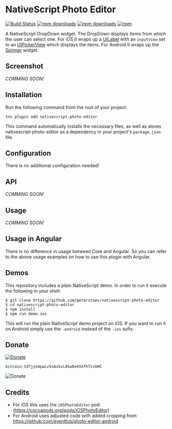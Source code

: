 # NativeScript Photo Editor
[![Build Status](https://travis-ci.com/PeterStaev/nativescript-photo-editor.svg?branch=master)](https://travis-ci.com/PeterStaev/nativescript-photo-editor)
[![npm downloads](https://img.shields.io/npm/dm/nativescript-photo-editor.svg)](https://www.npmjs.com/package/nativescript-photo-editor)
[![npm downloads](https://img.shields.io/npm/dt/nativescript-photo-editor.svg)](https://www.npmjs.com/package/nativescript-photo-editor)
[![npm](https://img.shields.io/npm/v/nativescript-photo-editor.svg)](https://www.npmjs.com/package/nativescript-photo-editor)

A NativeScript DropDown widget. The DropDown displays items from which the user can select one. For iOS it wraps up a [UILabel](https://developer.apple.com/reference/uikit/uilabel) with an `inputView` set to an [UIPickerView](https://developer.apple.com/library/prerelease/ios/documentation/UIKit/Reference/UIPickerView_Class/index.html) which displays the items. For Android it wraps up the [Spinner](http://developer.android.com/reference/android/widget/Spinner.html) widget.

## Screenshot
_COMMING SOON!_

## Installation
Run the following command from the root of your project:

`tns plugin add nativescript-photo-editor`

This command automatically installs the necessary files, as well as stores nativescript-photo-editor as a dependency in your project's `package.json` file.

## Configuration
There is no additional configuration needed!

## API
_COMMING SOON!_

## Usage
_COMMING SOON!_

## Usage in Angular
There is no difference in usage between Core and Angular. So you can refer to the above usage examples on how to use this plugin with Angular. 

## Demos
This repository includes a plain NativeScript demo. In order to run it execute the following in your shell:
```shell
$ git clone https://github.com/peterstaev/nativescript-photo-editor
$ cd nativescript-photo-editor
$ npm install
$ npm run demo-ios
```
This will run the plain NativeScript demo project on iOS. If you want to run it on Android simply use the `-android` instead of the `-ios` sufix. 

## Donate
[![Donate](https://img.shields.io/badge/paypal-donate-brightgreen.svg)](https://bit.ly/2AS9QKB)

`bitcoin:14fjysmpwLvSsAskvLASw6ek5XfhTzskHC`

![Donate](https://www.tangrainc.com/qr.png)

## Credits
* For iOS this uses the `iOSPhotoEditor` pod (https://cocoapods.org/pods/iOSPhotoEditor)
* For Android uses adjusted code with added cropping from https://github.com/eventtus/photo-editor-android 
